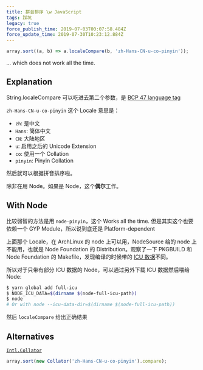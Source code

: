 ```yaml
---
title: 拼音排序 \w JavaScript
tags: 踩坑
legacy: true
force_publish_time: 2019-07-03T00:07:58.484Z
force_update_time: 2019-07-30T10:23:12.884Z
---
```


```javascript
array.sort((a, b) => a.localeCompare(b, 'zh-Hans-CN-u-co-pinyin'));
```

... which does not work all the time.

## Explanation
String.localeCompare 可以吃进去第二个参数，是 [BCP 47 language tag](http://tools.ietf.org/html/rfc5646)

`zh-Hans-CN-u-co-pinyin` 这个 Locale 意思是：
- `zh`: 是中文
- `Hans`: 简体中文
- `CN`: 大陆地区
- `u`: 启用之后的 Unicode Extension
- `co`: 使用一个 Collation
- `pinyin`: Pinyin Collation

然后就可以根据拼音排序啦。

除非在用 Node。如果是 Node，这个**偶尔**工作。

## With Node 
比较弱智的方法是用 `node-pinyin`，这个 Works all the time. 但是其实这个也要依赖一个 GYP Module，所以说到底还是 Platform-dependent

上面那个 Locale，在 ArchLinux 的 node 上可以用，NodeSource 给的 node  上不能用，也就是 Node Foundation 的 Distribution。观察了一下 PKGBUILD 和 Node Foundation 的 Makefile，发现编译的时候带的 [ICU 数据](https://nodejs.org/api/intl.html)不同。

所以对于只带有部分 ICU 数据的 Node，可以通过另外下载 ICU 数据然后喂给 Node:
```bash
$ yarn global add full-icu
$ NODE_ICU_DATA=$(dirname $(node-full-icu-path))
$ node
# Or with node --icu-data-dir=$(dirname $(node-full-icu-path))
```

然后 `localeCompare` 给出正确结果

## Alternatives
[`Intl.Collator`](https://developer.mozilla.org/en-US/docs/Web/JavaScript/Reference/Global_Objects/Collator)
```javascript
array.sort(new Collator('zh-Hans-CN-u-co-pinyin').compare);
```
